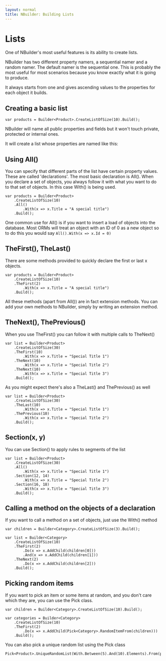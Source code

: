 ```yaml
---
layout: normal
title: NBuilder: Building Lists
---
```


# Lists

One of NBuilder's most useful features is its ability to create lists.

NBuilder has two different property namers, a sequential namer and a random namer. The default namer is the sequential one. This is probably the most useful for most scenarios because you know exactly what it is going to produce.

It always starts from one and gives ascending values to the properties for each object it builds.

## Creating a basic list

```
var products = Builder<Product>.CreateListOfSize(10).Build();
```

NBuilder will name all public properties and fields but it won't touch private, protected or internal ones.

It will create a list whose properties are named like this:

## Using All()

You can specify that different parts of the list have certain property values. These are called 'declarations'. The most basic declaration is All(). When you declare a set of objects, you always follow it with what you want to do to that set of objects. In this case With() is being used.

```
var products = Builder<Product>
    .CreateListOfSize(10)
    .All()
        .With(x => x.Title = "A special title")
    .Build();
```

One common use for All() is if you want to insert a load of objects into the database. Most ORMs will treat an object with an ID of 0 as a new object so to do this you would say
`All().With(x => x.Id = 0)`

## TheFirst(), TheLast()

There are some methods provided to quickly declare the first or last x objects.

```
var products = Builder<Product>
    .CreateListOfSize(10)
    .TheFirst(2)
        .With(x => x.Title = "A special title")
    .Build();
```

All these methods (apart from All()) are in fact extension methods. You can add your own methods to NBuilder, simply by writing an extension method.

## TheNext(), ThePrevious()

When you use TheFirst() you can follow it with multiple calls to TheNext()

```
var list = Builder<Product>
    .CreateListOfSize(30)
    .TheFirst(10)
        .With(x => x.Title = "Special Title 1")
    .TheNext(10)
        .With(x => x.Title = "Special Title 2")
    .TheNext(10)
        .With(x => x.Title = "Special Title 3")
    .Build();    
```

As you might expect there's also a TheLast() and ThePrevious() as well

```
var list = Builder<Product>
    .CreateListOfSize(30)
    .TheLast(10)
        .With(x => x.Title = "Special Title 1")
    .ThePrevious(10)
        .With(x => x.Title = "Special Title 2")
    .Build();
```
	
## Section(x, y)

You can use Section() to apply rules to segments of the list

```
var list = Builder<Product>
    .CreateListOfSize(30)
    .All()
        .With(x => x.Title = "Special Title 1")
    .Section(12, 14)
        .With(x => x.Title = "Special Title 2")
    .Section(16, 18)
        .With(x => x.Title = "Special Title 3")
    .Build();
```

## Calling a method on the objects of a declaration

If you want to call a method on a set of objects, just use the With() method

```
var children = Builder<Category>.CreateListOfSize(3).Build();
 
var list = Builder<Category>
    .CreateListOfSize(10)
    .TheFirst(2)
        .Do(x => x.AddChild(children[0]))
        .And(x => x.AddChild(children[1]))
    .TheNext(2)
        .Do(x => x.AddChild(children[2]))
    .Build();
```
	
## Picking random items

If you want to pick an item or some items at random, and you don't care which they are, you can use the Pick class.

```
var children = Builder<Category>.CreateListOfSize(10).Build();
 
var categories = Builder<Category>
    .CreateListOfSize(10)
    .TheFirst(2)
        .Do(x => x.AddChild(Pick<Category>.RandomItemFrom(children)))
    .Build();
```

You can also pick a unique random list using the Pick class

```
Pick<Product>.UniqueRandomList(With.Between(5).And(10).Elements).From(products);
```